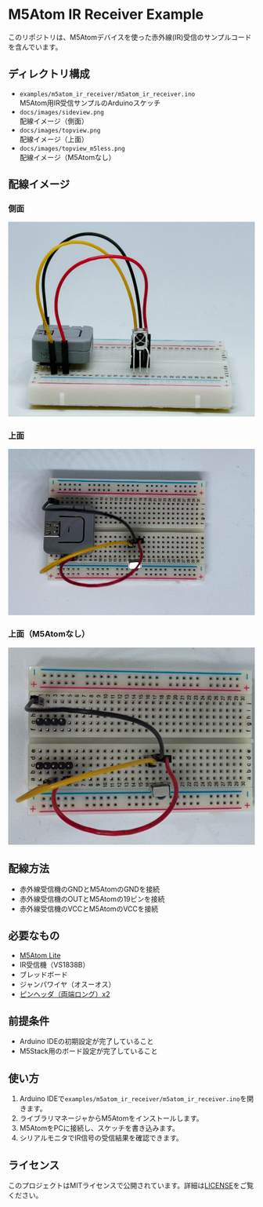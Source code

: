 # M5Atom IR Receiver Example

このリポジトリは、M5Atomデバイスを使った赤外線(IR)受信のサンプルコードを含んでいます。

## ディレクトリ構成

- `examples/m5atom_ir_receiver/m5atom_ir_receiver.ino`  
  M5Atom用IR受信サンプルのArduinoスケッチ
- `docs/images/sideview.png`  
  配線イメージ（側面）
- `docs/images/topview.png`  
  配線イメージ（上面）
- `docs/images/topview_m5less.png`  
  配線イメージ（M5Atomなし）

## 配線イメージ

### 側面
![sideview](docs/images/sideview.png)

### 上面
![topview](docs/images/topview.png)

### 上面（M5Atomなし）
![topview_m5less](docs/images/topview_m5less.png)

## 配線方法

- 赤外線受信機のGNDとM5AtomのGNDを接続
- 赤外線受信機のOUTとM5Atomの19ピンを接続
- 赤外線受信機のVCCとM5AtomのVCCを接続

## 必要なもの

- [M5Atom Lite](https://ssci.to/6262)
- IR受信機（VS1838B）
- ブレッドボード
- ジャンパワイヤ（オスーオス）
- [ピンヘッダ（両端ロング）x2](https://akizukidenshi.com/catalog/g/g109055/)

## 前提条件

- Arduino IDEの初期設定が完了していること
- M5Stack用のボード設定が完了していること

## 使い方

1. Arduino IDEで`examples/m5atom_ir_receiver/m5atom_ir_receiver.ino`を開きます。
2. ライブラリマネージャからM5Atomをインストールします。
3. M5AtomをPCに接続し、スケッチを書き込みます。
4. シリアルモニタでIR信号の受信結果を確認できます。

## ライセンス

このプロジェクトはMITライセンスで公開されています。詳細は[LICENSE](LICENSE)をご覧ください。